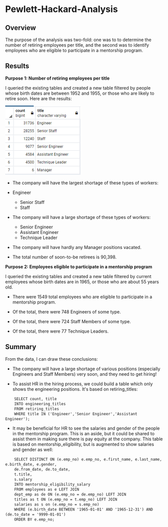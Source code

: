 # Pewlett-Hackard-Analysis

## Overview 
The purpose of the analysis was two-fold: one was to to determine the number of retiring employees per title, and the second was to identify employees who are eligible to participate in a mentorship program. 

## Results
**Purpose 1: Number of retiring employees per title**

I queried the existing tables and created a new table filtered by people whose birth dates are between 1952 and 1955, or those who are likely to retire soon. Here are the results:

![](./Resources/retiring_titles_screenshot.png)  



- The company will have the largest  shortage of these types of workers:
- Engineer
  - Senior Staff
  - Staff
- The company will have a large shortage of these types of workers:

  - Senior Engineer
  - Assistant Engineer
  - Technique Leader
- The company will have hardly any Manager positions vacated.
- The total number of soon-to-be retirees is 90,398.

**Purpose 2: Employees eligible to participate in a mentorship program**

I queried the existing tables and created a new table filtered by current employees whose birth dates are in 1965, or those who are about 55 years old. 

- There were 1549 total employees who are eligible to participate in a mentorship program. 

- Of the total, there were 748 Engineers of some type.

- Of the total, there were 724 Staff Members of some type.
- Of the total, there were 77 Technique Leaders.

## Summary
From the data, I can draw these conclusions:

- The company will have a large shortage of various positions (especially Engineers and Staff Members) very soon, and they need to get hiring!

- To assist HR in the hiring process, we could build a table which only shows the engineering positions. It's based on retiring_titles:
````
    SELECT count, title
    INTO engineering_titles
    FROM retiring_titles
    WHERE title IN ('Engineer','Senior Engineer','Assistant Engineer');
````
- It may be beneficial for HR to see the salaries and gender of the people in the mentorship program. This is an aside, but it could be shared to assist them in making sure there is pay equity at the company. This table is based on mentorship_eligibility, but is augmented to show salaries and gender as well:
````
	SELECT DISTINCT ON (e.emp_no) e.emp_no, e.first_name, e.last_name, e.birth_date, e.gender,
	de.from_date, de.to_date,
	t.title,
	s.salary
	INTO mentorship_eligibility_salary
	FROM employees as e LEFT JOIN
	dept_emp as de ON (e.emp_no = de.emp_no) LEFT JOIN
	titles as t ON (e.emp_no = t.emp_no) LEFT JOIN
	salaries as s on (e.emp_no = s.emp_no)
	WHERE (e.birth_date BETWEEN '1965-01-01' AND '1965-12-31') AND (de.to_date = '9999-01-01')
	ORDER BY e.emp_no;
````

